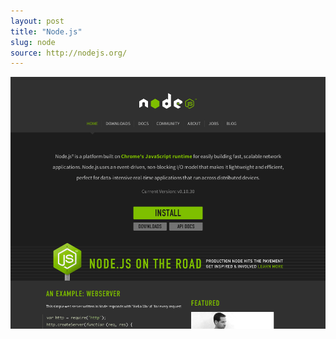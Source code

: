 ```yaml
---
layout: post
title: "Node.js"
slug: node
source: http://nodejs.org/
---
```


<img src="/screenshots/node.png">
